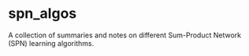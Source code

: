 # spn_algos
A collection of summaries and notes on different Sum-Product Network (SPN) learning algorithms.
